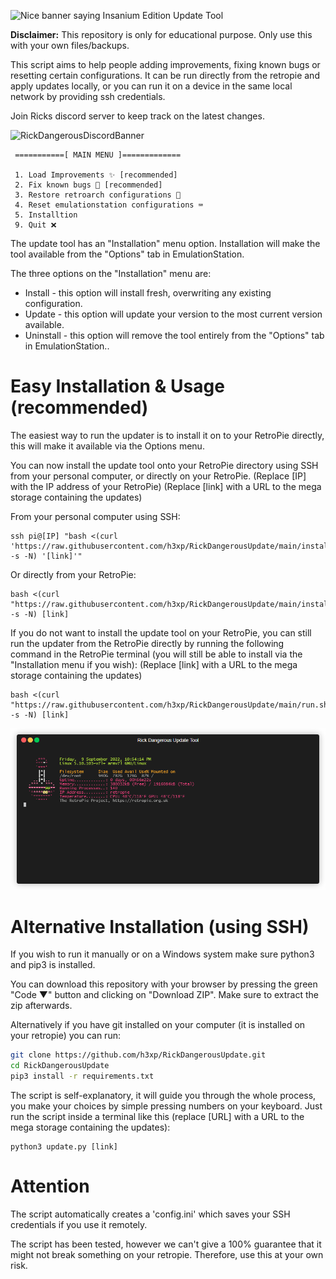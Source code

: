 ![Nice banner saying Insanium Edition Update Tool](banner.png)

**Disclaimer:** This repository is only for educational purpose. Only use this with your own files/backups.

This script aims to help people adding improvements, fixing known bugs or resetting certain configurations.
It can be run directly from the retropie and apply updates locally, or you can run it on a device in the same local network by providing ssh credentials.


Join Ricks discord server to keep track on the latest changes.


![RickDangerousDiscordBanner](https://discordapp.com/api/guilds/857515631422603286/widget.png?style=banner2)


```
 ===========[ MAIN MENU ]=============

 1. Load Improvements ✨ [recommended]
 2. Fix known bugs 🐛 [recommended]
 3. Restore retroarch configurations 👾
 4. Reset emulationstation configurations ⌨
 5. Installtion
 9. Quit ❌
```

The update tool has an "Installation" menu option.
Installation will make the tool available from the "Options" tab in EmulationStation.

The three options on the "Installation" menu are:
- Install - this option will install fresh, overwriting any existing configuration.
- Update - this option will update your version to the most current version available.
- Uninstall - this option will remove the tool entirely from the "Options" tab in EmulationStation..


# Easy Installation & Usage (recommended)
The easiest way to run the updater is to install it on to your RetroPie directly, this will make it available via the Options menu.

You can now install the update tool onto your RetroPie directory using SSH from your personal computer, or directly on your RetroPie.
(Replace [IP] with the IP address of your RetroPie)
(Replace [link] with a URL to the mega storage containing the updates)

From your personal computer using SSH:

```
ssh pi@[IP] "bash <(curl 'https://raw.githubusercontent.com/h3xp/RickDangerousUpdate/main/install.sh' -s -N) '[link]'"
```

Or directly from your RetroPie:

```
bash <(curl "https://raw.githubusercontent.com/h3xp/RickDangerousUpdate/main/install.sh" -s -N) [link]
```


If you do not want to install the update tool on your RetroPie, you can still run the updater from the RetroPie directly by running the following command in the RetroPie terminal (you will still be able to install via the "Installation menu if you wish):
(Replace [link] with a URL to the mega storage containing the updates)

```
bash <(curl "https://raw.githubusercontent.com/h3xp/RickDangerousUpdate/main/run.sh" -s -N) [link]
```

![A short gif showing a demo of the tool in use.](demo.gif)

# Alternative Installation (using SSH)

If you wish to run it manually or on a Windows system make sure python3 and pip3 is installed.

You can download this repository with your browser by pressing the green "Code ▼" button and clicking on "Download ZIP".
Make sure to extract the zip afterwards.

Alternatively if you have git installed on your computer (it is installed on your retropie) you can run:

```bash
git clone https://github.com/h3xp/RickDangerousUpdate.git
cd RickDangerousUpdate
pip3 install -r requirements.txt
```


The script is self-explanatory, it will guide you through the whole process, you make your choices by simple pressing numbers on your keyboard.
Just run the script inside a terminal like this (replace [URL] with a URL to the mega storage containing the updates):

```
python3 update.py [link]
```

# Attention

The script automatically creates a 'config.ini' which saves your SSH credentials if you use it remotely.

The script has been tested, however we can't give a 100% guarantee that it might not break something on
your retropie. Therefore, use this at your own risk.
